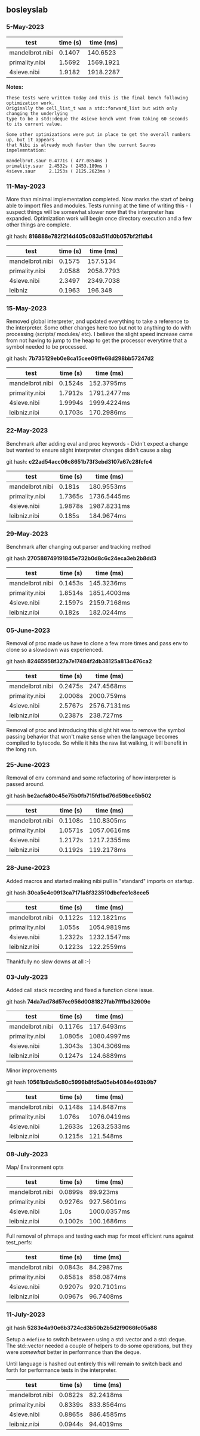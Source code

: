 ## bosleyslab

### 5-May-2023

| test            | time (s)  | time (ms)
|----             |----       |----
| mandelbrot.nibi | 0.1407    | 140.6523
| primality.nibi  | 1.5692    | 1569.1921
| 4sieve.nibi     | 1.9182    | 1918.2287

**Notes:** 
```
These tests were written today and this is the final bench following optimization work.
Originally the cell_list_t was a std::forward_list but with only changing the underlying 
type to be a std::deque the 4sieve bench went from taking 60 seconds to its current value.

Some other optimizations were put in place to get the overall numbers up, but it appears
that Nibi is already much faster than the current Sauros impelemntation:

mandelbrot.saur 0.4771s ( 477.0854ms )
primality.saur  2.4532s ( 2453.189ms )
4sieve.saur     2.1253s ( 2125.2623ms )
```

### 11-May-2023

More than minimal implementation completed. Now marks the start of being able to import
files and modules. Tests running at the time of writing this - I suspect things will be 
somewhat slower now that the interpreter has expanded. Optimization work will begin
once directory execution and a few other things are complete.

git hash: **816888e782f214d405c083a511d0b057bf2f1db4**

| test            | time (s)  | time (ms)
|----             |----       |----
| mandelbrot.nibi | 0.1575    | 157.5134
| primality.nibi  | 2.0588    | 2058.7793
| 4sieve.nibi     | 2.3497    | 2349.7038
| leibniz         | 0.1963    | 196.348

### 15-May-2023

Removed global interpreter, and updated everything to take a reference to the interpreter. Some other 
changes here too but not to anything to do with processing (scripts/ modules/ etc). I believe the 
slight speed increase came from not having to jump to the heap to get the processor everytime
that a symbol needed to be processed.

git hash: **7b735129eb0e8ca15cee09ffe68d298bb57247d2**

| test            | time (s)  | time (ms)
|----             |----       |----
| mandelbrot.nibi | 0.1524s | 152.3795ms  |
| primality.nibi  | 1.7912s | 1791.2477ms |
| 4sieve.nibi     | 1.9994s | 1999.4224ms |
| leibniz.nibi    | 0.1703s | 170.2986ms  |

### 22-May-2023

Benchmark after adding eval and proc keywords - Didn't expect a change but wanted to
ensure slight interpreter changes didn't cause a slag

git hash: **c22ad54acc06c8651b73f3ebd3107a67c28fcfc4**

| test            | time (s)  | time (ms)
|----             |----       |----
| mandelbrot.nibi | 0.181s  | 180.9553ms  |
| primality.nibi  | 1.7365s | 1736.5445ms |
| 4sieve.nibi     | 1.9878s | 1987.8231ms |
| leibniz.nibi    | 0.185s  | 184.9674ms  |

### 29-May-2023

Benchmark after changing out parser and tracking method

git hash **270588749191845e732b0d8c6c24eca3eb2b8dd3**

| test            | time (s)  | time (ms)
|----             |----       |----
| mandelbrot.nibi | 0.1453s   | 145.3236ms  |
| primality.nibi  | 1.8514s   | 1851.4003ms |
| 4sieve.nibi     | 2.1597s   | 2159.7168ms |
| leibniz.nibi    | 0.182s    | 182.0244ms  |

### 05-June-2023

Removal of proc made us have to clone a few more times and pass env to clone so 
a slowdown was experienced.

git hash **82465958f327a7e17484f2db38125a813c476ca2**

| test            | time (s)  | time (ms)
|----             |----       |----
| mandelbrot.nibi | 0.2475s   | 247.4568ms  |
| primality.nibi  | 2.0008s   | 2000.759ms  |
| 4sieve.nibi     | 2.5767s   | 2576.7131ms |
| leibniz.nibi    | 0.2387s   | 238.727ms   |

Removal of proc and introducing this slight hit was to remove the symbol
passing behavior that won't make sense when the language becomes compiled
to bytecode. So while it hits the raw list walking, it will benefit in the 
long run.

### 25-June-2023

Removal of env command and some refactoring of how interpreter is passed around.

git hash **be2acfa80c45e75b0fb715fd1bd76d59bce5b502**

| test            | time (s)  | time (ms)
|----             |----       |----
| mandelbrot.nibi | 0.1108s   | 110.8305ms  |
| primality.nibi  | 1.0571s   | 1057.0616ms |
| 4sieve.nibi     | 1.2172s   | 1217.2355ms |
| leibniz.nibi    | 0.1192s   | 119.2178ms  |

### 28-June-2023

Added macros and started making nibi pull in "standard" imports on startup.

git hash **30ca5c4c0913ca7171a8f323510dbefee1c8ece5**

| test            | time (s)  | time (ms)
|----             |----       |----
| mandelbrot.nibi | 0.1122s   | 112.1821ms  |
| primality.nibi  | 1.055s    | 1054.9819ms |
| 4sieve.nibi     | 1.2322s   | 1232.1547ms |
| leibniz.nibi    | 0.1223s   | 122.2559ms  |

Thankfully no slow downs at all :-)

### 03-July-2023

Added call stack recording and fixed a function clone issue.

git hash **74da7ad78d57ec956d0081827fab7fffbd32609c**

| test            | time (s)  | time (ms)
|----             |----       |----
| mandelbrot.nibi | 0.1176s   | 117.6493ms  |
| primality.nibi  | 1.0805s   | 1080.4997ms |
| 4sieve.nibi     | 1.3043s   | 1304.3069ms |
| leibniz.nibi    | 0.1247s   | 124.6889ms  |

Minor improvements

git hash **10561b9da5c80c5996b8fd5a05eb4084e493b9b7**

| test            | time (s)  | time (ms)
|----             |----       |----
| mandelbrot.nibi | 0.1148s   | 114.8487ms  |
| primality.nibi  | 1.076s    | 1076.0419ms |
| 4sieve.nibi     | 1.2633s   | 1263.2533ms |
| leibniz.nibi    | 0.1215s   | 121.548ms   |

### 08-July-2023

Map/ Environment opts

| test            | time (s)  | time (ms)
|----             |----       |----
| mandelbrot.nibi | 0.0899s   | 89.923ms    |
| primality.nibi  | 0.9276s   | 927.5601ms  |
| 4sieve.nibi     | 1.0s      | 1000.0357ms |
| leibniz.nibi    | 0.1002s   | 100.1686ms  |

Full removal of phmaps and testing each map for most 
efficient runs against test_perfs:

| test            | time (s)  | time (ms)
|----             |----       |----
| mandelbrot.nibi | 0.0843s   | 84.2987ms  |
| primality.nibi  | 0.8581s   | 858.0874ms |
| 4sieve.nibi     | 0.9207s   | 920.7101ms |
| leibniz.nibi    | 0.0967s   | 96.7408ms  |

### 11-July-2023

git hash **5283e4a90e6b3724cd3b50b2b5d2f9066fc05a88**

Setup a `#define` to switch beteween using a std::vector
and a std::deque. The std::vector needed a couple of
helpers to do some operations, but they were _somewhat_
better in performance than the deque.

Until language is hashed out entirely this will remain
to switch back and forth for performance tests in 
the interpreter.

 test             | time (s)  | time (ms)
|----             |----       |----
| mandelbrot.nibi | 0.0822s   | 82.2418ms  |
| primality.nibi  | 0.8339s   | 833.8564ms |
| 4sieve.nibi     | 0.8865s   | 886.4585ms |
| leibniz.nibi    | 0.0944s   | 94.4019ms  |
